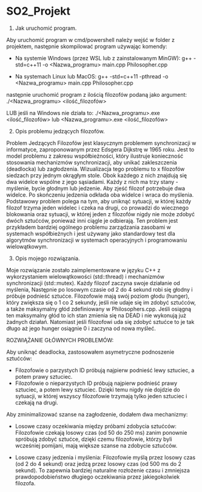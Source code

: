 # SO2_Projekt

1. Jak uruchomić program.

Aby uruchomić program w cmd/powershell należy wejść w folder z projektem, następnie skompilować program używając komendy:

- Na systemie Windows (przez WSL lub z zainstalowanym MinGW):
g++ -std=c++11 -o <Nazwa_programu> main.cpp Philosopher.cpp

- Na systemach Linux lub MacOS:
g++ -std=c++11 -pthread -o <Nazwa_programu> main.cpp Philosopher.cpp

następnie uruchomić program z ilością filozofów podaną jako argument:
./<Nazwa_programu> <ilość_filozofów>

LUB jeśli na Windows nie działa to:
./<Nazwa_programu>.exe <ilość_filozofów> lub <Nazwa_programu>.exe <ilość_filozofów>

2. Opis problemu jedzących filozofów.

Problem Jedzących Filozofów jest klasycznym problemem synchronizacji w informatyce, zaproponowanym przez Edsgera Dijkstrę w 1965 roku. Jest to model problemu z zakresu współbieżności, który ilustruje konieczność stosowania mechanizmów synchronizacji, aby unikać zakleszczenia (deadlocka) lub zagłodzenia.
Wizualizacja tego problemu to x filozofów siedzach przy jednym okrągłym stole. Obok każdego z nich znajdują się dwa widelce wspólne z jego sąsiadami. Każdy z nich ma trzy stany - myślenie, bycie głodnym lub jedzenie. Aby zjeść filozof potrzebuje dwa widelce. Po skończeniu jedzenia odkłada oba widelce i wraca do myślenia. Podstawowy problem polega na tym, aby uniknąć sytuacji, w której każdy filozof trzyma jeden widelec i czeka na drugi, co prowadzi do wiecznego blokowania oraz sytuacji, w której jeden z filozofów nigdy nie może zdobyć dwóch sztućców, ponieważ inni ciągle je odbierają.
Ten problem jest przykładem bardziej ogólnego problemu zarządzania zasobami w systemach współbieżnych i jest używany jako standardowy test dla algorytmów synchronizacji w systemach operacyjnych i programowaniu wielowątkowym.

3. Opis mojego rozwiązania.

Moje rozwiązanie zostało zaimplementowane w języku C++ z wykorzystaniem wielowątkowości (std::thread) i mechanizmów synchronizacji (std::mutex).
Każdy filozof zaczyna swoje działanie od myślenia, Następnie po losowym czasie od 2 do 4 sekund robi się głodny i próbuje podnieść sztućce. Filozofowie mają swój poziom głodu (hunger), który zwiększa się o 1 co 2 sekundy, jeśli nie udaje się im zdobyć sztućców, a także maksymalny głód zdefiniowany w Philosophers.cpp. Jeśli osiągną ten maksymalny głód to ich stan zmienia się na DEAD i nie wykonują już żadnych działań. Natomiast jeśli filozofowi uda się zdobyć sztućce to je tak długo aż jego hunger osiągnie 0 i zaczyna od nowa myśleć.

ROZWIĄŻANIE GŁÓWNYCH PROBLEMÓW:

Aby uniknąć deadlocka, zastosowałem asymetryczne podnoszenie sztućców:
- Filozofowie o parzystych ID próbują najpierw podnieść lewy sztuciec, a potem prawy sztuciec.
- Filozofowie o nieparzystych ID próbują najpierw podnieść prawy sztuciec, a potem lewy sztuciec.
Dzięki temu nigdy nie dojdzie do sytuacji, w której wszyscy filozofowie trzymają tylko jeden sztuciec i czekają na drugi.

Aby zminimalizować szanse na zagłodzenie, dodałem dwa mechanizmy:
- Losowe czasy oczekiwania między próbami zdobycia sztućców:
Filozofowie czekają losowy czas (od 50 do 250 ms) zanim ponownie spróbują zdobyć sztućce, dzięki czemu filozofowie, którzy byli wcześniej pomijani, mają większe szanse na zdobycie sztućców.

- Losowe czasy jedzenia i myślenia:
Filozofowie myślą przez losowy czas (od 2 do 4 sekund) oraz jedzą przez losowy czas (od 500 ms do 2 sekund).
To zapewnia bardziej naturalne rozłożenie czasu i zmniejsza prawdopodobieństwo długiego oczekiwania przez jakiegokolwiek filozofa.
